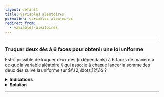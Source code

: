 ```yaml
---
layout: default
title: Variables aléatoires
permalink: variables-aleatoires
redirect_from:
  - variables-aléatoires
---
```


---

<h3 id="truquer-deux-dés-loi-uniforme">Truquer deux dés à 6 faces pour obtenir une loi uniforme</h3>

Est-il possible de truquer deux dés (indépendants) à 6 faces de manière à ce que la variable aléatoire $X$ qui associe à chaque lancer la somme des deux dés suive la uniforme sur $\\{2,\ldots,12\\}$ ?

<details>
  <summary><b>Indications</b></summary>
    Utiliser les fonctions génératrices.
</details>

<details>
  <summary><b>Solution</b></summary>
    Notons $X_1$ et $X_2$ les variables aléatoires associées aux deux dés.<br>
    Posons $X=X_1+X_2$ la variable aléatoire qui associe à chaque lancer la somme des deux dés.<br>
    Supposons par l'absurde que les dés sont truqués de telle sorte que $X$ suive la loi uniforme sur $\{2,\ldots,12\}$.<br><br>

    La fonction génératrice de $X$ est donnée par
    $$G_X(t)=\mathbb{E}[t^X]=\sum_{k=2}^{12}t^k\mathbb{P}(X=k)=\frac{1}{11}\sum_{k=2}^{12}t^k.$$

    Or, $X_1$ et $X_2$ sont indépendantes, donc on a la propriété de factorisation des fonctions génératrices :
    $$G_X(t)=G_{X_1+X_2}(t)=G_{X_1}(t)G_{X_2}(t)=\sum_{i=1}^6t^iP(X_1=i)\sum_{j=1}^6t^jP(X_2=j).$$

    Ainsi, en notant $a_i=P(X_1=i)$ et $b_j=P(X_2=j)$ pour $i,j\in\{1,\ldots,6\}$, et en simplifiant par $t^2$, on a :
    $$\frac{1}{11}(1+\ldots+t^{10})=(a_1+\ldots+a_6t^5)(b_1+\ldots+b_6t^5).$$

    Il est clair que $a_6$ et $b_6$ sont non nuls car $a_6b_6=1/11$.<br>
    Le membre de droite est alors un produit de deux polynômes de degré 5 (impair) donc admet au moins une racine réelle.<br>
    En revanche, $\displaystyle 1+\ldots+t^{10}=\frac{t^{11}-1}{t-1}$ n'a pas de racine réelle, ce qui est une contradiction.<br><br>

    Ainsi, il est impossible de truquer deux dés à 6 faces de manière à ce que la somme des deux dés suive la loi uniforme sur $\{2,\ldots,12\}$.
</details>

---
